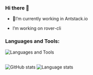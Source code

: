 ### Hi there 👋



- 🔭I’m currently working in Antstack.io 

-  I’m working on rover-cli

### Languages and Tools:

![Languages and Tools](https://skillicons.dev/icons?i=js,ts,py,git,github,vscode,nodejs,java,go)
<br>
<br>


![GitHub stats](https://github-readme-stats.vercel.app/api?username=DheerajGBhatt&show_icons=true&theme=dark ) ![Language stats]( https://github-readme-stats.vercel.app/api/top-langs/?username=DheerajGBhatt&show_icons=true&theme=dark)

